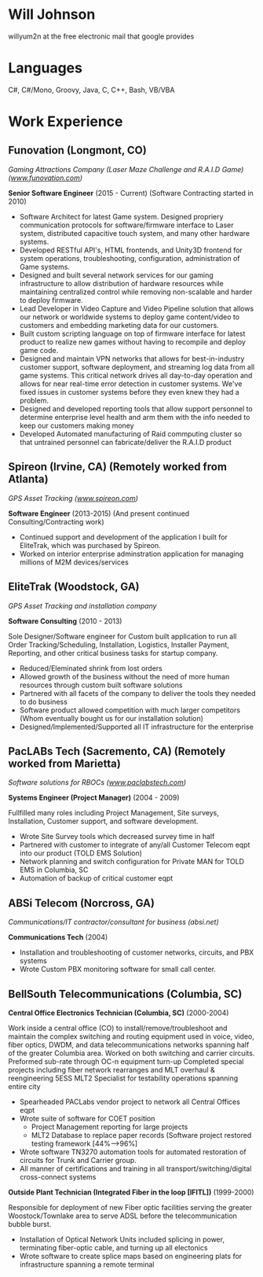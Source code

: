 # Will Johnson
willyum2n at the free electronic mail that google provides

# Languages
C#, C#/Mono, Groovy, Java, C, C++, Bash, VB/VBA

# Work Experience

## Funovation (Longmont, CO)
*Gaming Attractions Company (Laser Maze Challenge and R.A.I.D Game) (www.funovation.com)*

**Senior Software Engineer** (2015 - Current) (Software Contracting started in 2010)

- Software Architect for latest Game system. Designed propriery communication protocols for software/firmware interface to Laser system, distributed capacitive touch system, and many other hardware systems.
- Developed RESTful API's, HTML frontends, and Unity3D frontend for system operations, troubleshooting, configuration, administration of Game systems.
- Designed and built several network services for our gaming infrastructure to allow distribution of hardware resources while maintaining centralized control while removing non-scalable and harder to deploy firmware.
- Lead Developer in Video Capture and Video Pipeline solution that allows our network or worldwide systems to deploy game content/video to customers and embedding marketing data for our customers.
- Built custom scripting language on top of firmware interface for latest product to realize new games without having to recompile and deploy game code.
- Designed and maintain VPN networks that allows for best-in-industry customer support, software deployment, and streaming log data from all game systems. This critical network drives all day-to-day operation and allows for near real-time error detection in customer systems. We've fixed issues in customer systems before they even knew they had a problem.
- Designed and developed reporting tools that allow support personnel to determine enterprise level health and arm them with the info needed to keep our customers making money
- Developed Automated manufacturing of Raid commputing cluster so that untrained personnel can fabricate/deliver the R.A.I.D product

## Spireon (Irvine, CA) (Remotely worked from Atlanta)
*GPS Asset Tracking (www.spireon.com)*

**Software Engineer** (2013-2015) (And present continued Consulting/Contracting work)

- Continued support and development of the application I built for EliteTrak, which was purchased by Spireon.
- Worked on interior enterprise adminstration application for managing millions of M2M devices/services

## EliteTrak  (Woodstock, GA)
*GPS Asset Tracking and installation company*

**Software Consulting** (2010 - 2013)

Sole Designer/Software engineer for Custom built application to run all Order Tracking/Scheduling, Installation, Logistics, Installer Payment, Reporting, and other critical business tasks for startup company. 

- Reduced/Eleminated shrink from lost orders
- Allowed growth of the business without the need of more human resources through custom built software solutions
- Partnered with all facets of the company to deliver the tools they needed to do business
- Software product allowed competition with much larger competitors (Whom eventually bought us for our installation solution)
- Designed/Implemented/Supported all IT infrastructure for the enterprise

## PacLABs Tech (Sacremento, CA) (Remotely worked from Marietta)
*Software solutions for RBOCs (www.paclabstech.com)*

**Systems Engineer (Project Manager)** (2004 - 2009)

Fullfilled many roles including Project Management, Site surveys, Installation, Customer support, and software development.

- Wrote Site Survey tools which decreased survey time in half
- Partnered with customer to integrate of any/all Customer Telecom eqpt into our product (TOLD EMS Solution)
- Network planning and switch configuration for Private MAN for TOLD EMS in Columbia, SC
- Automation of backup of critical customer eqpt


## ABSi Telecom (Norcross, GA)
*Communications/IT contractor/consultant for business (absi.net)*

**Communications Tech** (2004)

- Installation and troubleshooting of customer networks, circuits, and PBX systems
- Wrote Custom PBX monitoring software for small call center.


## BellSouth Telecommunications (Columbia, SC)

**Central Office Electronics Technician (Columbia, SC)** (2000-2004)

Work inside a central office (CO) to install/remove/troubleshoot and maintain the complex switching and routing equipment used in voice, video, fiber optics, DWDM, and data telecommunications networks spanning half of the greater Columbia area. Worked on both switching and carrier circuits. 
Preformed sub-rate through OC-n equipment turn-up
Completed special projects including fiber network rearranges and MLT overhaul & reengineering
5ESS MLT2 Specialist for testability operations spanning entire city

- Spearheaded PACLabs vendor project to network all Central Offices eqpt
- Wrote suite of software for COET position
  - Project Management reporting for large projects
  - MLT2 Database to replace paper records (Software project restored testing framework [44%-->96%]
- Wrote software TN3270 automation tools for automated restoration of circuits for Trunk and Carrier group.
- All manner of certifications and training in all transport/switching/digital cross-connect systems

**Outside Plant Technician (Integrated Fiber in the loop [IFITL])** (1999-2000)

Responsible for deployment of new Fiber optic facilities serving the greater Woostock/Townlake area to serve ADSL before the telecommunication bubble burst.

- Installation of Optical Network Units included splicing in power, terminating fiber-optic cable, and turning up all electonics
- Wrote software to create splice maps based on engineering plats for infrastructure spanning a remote terminal
